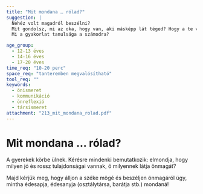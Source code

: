```yaml
---
title: "Mit mondana … rólad?"
suggestion: | 
  Nehéz volt magadról beszélni?
  Mit gondolsz, mi az oka, hogy van, aki másképp lát téged? Hogy a te véleményed magadról nem mindenben egyezik meg  mások véleménnyel?
  Mi a gyakorlat tanulsága a számodra?

age_group:
  - 12-13 éves
  - 14-16 éves
  - 17-20 éves
time_req: "10-20 perc"
space_req: "tanteremben megvalósítható"
tool_req: ""
keywords: 
  - önismeret
  - kommunikáció
  - önreflexió
  - társismeret
attachment: "213_mit_mondana_rolad.pdf"
---
```


# Mit mondana … rólad?

A gyerekek körbe ülnek. Kérésre mindenki bemutatkozik: elmondja, hogy milyen jó és rossz tulajdonságai vannak, ő milyennek látja önmagát?

Majd kérjük meg, hogy álljon a széke mögé és beszéljen önmagáról úgy, mintha édesapja, édesanyja (osztálytársa, barátja stb.) mondaná!
  
  
